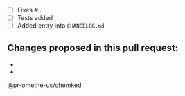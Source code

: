 - [ ] Fixes # .
- [ ] Tests added
- [ ] Added entry into `CHANGELOG.md`

Changes proposed in this pull request:
 -
 -
 -

@pr-omethe-us/chemked

